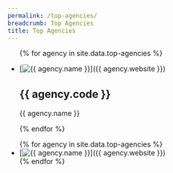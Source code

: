 ```yaml
---
permalink: /top-agencies/
breadcrumb: Top Agencies
title: Top Agencies
---
```


<ul class="block-grid">
  
{% for agency in site.data.top-agencies %}
  
  <li class="grid-item">
       <a>     
       [<img src="{{ agency.image-url }}" alt="{{ agency.name }}" />]({{ agency.website }})
        <h2>{{ agency.code }}</h2>
        <p>{{ agency.name }}</p>
       </a>
    </li>
     
{% endfor %}

</ul>

<ul>
{% for agency in site.data.top-agencies %}
  <li>
  [<img src="{{ agency.image-url }}" alt="{{ agency.name }}" />]({{ agency.website }})
  </li>
{% endfor %}
</ul>
